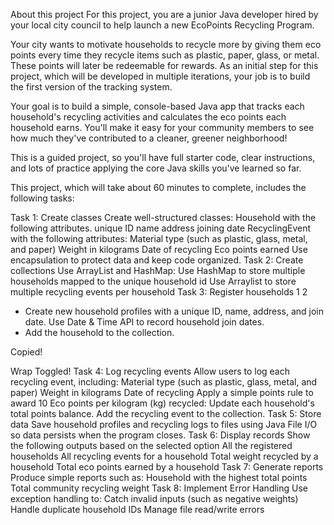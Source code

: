 About this project
For this project, you are a junior Java developer hired by your local city council to help launch a new EcoPoints Recycling Program.

Your city wants to motivate households to recycle more by giving them eco points every time they recycle items such as plastic, paper, glass, or metal. These points will later be redeemable for rewards. As an initial step for this project, which will be developed in multiple iterations, your job is to build the first version of the tracking system.

Your goal is to build a simple, console-based Java app that tracks each household's recycling activities and calculates the eco points each household earns. You'll make it easy for your community members to see how much they've contributed to a cleaner, greener neighborhood!

This is a guided project, so you'll have full starter code, clear instructions, and lots of practice applying the core Java skills you've learned so far.

This project, which will take about 60 minutes to complete, includes the following tasks:

Task 1: Create classes
Create well-structured classes:
Household with the following attributes.
unique ID
name
address
joining date
RecyclingEvent with the following attributes:
Material type (such as plastic, glass, metal, and paper)
Weight in kilograms
Date of recycling
Eco points earned
Use encapsulation to protect data and keep code organized.
Task 2: Create collections
Use ArrayList and HashMap:
Use HashMap to store multiple households mapped to the unique household id
Use Arraylist to store multiple recycling events per household
Task 3: Register households
1
2
- Create new household profiles with a unique ID, name, address, and join date. Use Date & Time API to record household join dates.
- Add the household to the collection.

Copied!

Wrap Toggled!
Task 4: Log recycling events
Allow users to log each recycling event, including:
Material type (such as plastic, glass, metal, and paper)
Weight in kilograms
Date of recycling
Apply a simple points rule to award 10 Eco points per kilogram (kg) recycled:
Update each household's total points balance.
Add the recycling event to the collection.
Task 5: Store data
Save household profiles and recycling logs to files using Java File I/O so data persists when the program closes.
Task 6: Display records
Show the following outputs based on the selected option
All the registered households
All recycling events for a household
Total weight recycled by a household
Total eco points earned by a household
Task 7: Generate reports
Produce simple reports such as:
Household with the highest total points
Total community recycling weight
Task 8: Implement Error Handling
Use exception handling to:
Catch invalid inputs (such as negative weights)
Handle duplicate household IDs
Manage file read/write errors
